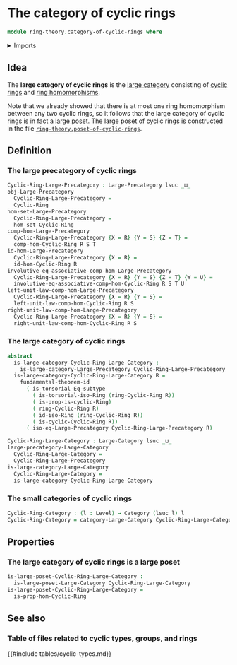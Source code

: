 # The category of cyclic rings

```agda
module ring-theory.category-of-cyclic-rings where
```

<details><summary>Imports</summary>

```agda
open import category-theory.categories
open import category-theory.isomorphisms-in-large-precategories
open import category-theory.large-categories
open import category-theory.large-precategories

open import foundation.fundamental-theorem-of-identity-types
open import foundation.strictly-involutive-identity-types
open import foundation.subtype-identity-principle
open import foundation.universe-levels

open import order-theory.large-posets

open import ring-theory.cyclic-rings
open import ring-theory.homomorphisms-cyclic-rings
open import ring-theory.isomorphisms-rings
```

</details>

## Idea

The **large category of cyclic rings** is the
[large category](category-theory.large-categories.md) consisting of
[cyclic rings](ring-theory.cyclic-rings.md) and
[ring homomorphisms](ring-theory.homomorphisms-cyclic-rings.md).

Note that we already showed that there is at most one ring homomorphism between
any two cyclic rings, so it follows that the large category of cyclic rings is
in fact a [large poset](order-theory.large-posets.md). The large poset of cyclic
rings is constructed in the file
[`ring-theory.poset-of-cyclic-rings`](ring-theory.poset-of-cyclic-rings.md).

## Definition

### The large precategory of cyclic rings

```agda
Cyclic-Ring-Large-Precategory : Large-Precategory lsuc _⊔_
obj-Large-Precategory
  Cyclic-Ring-Large-Precategory =
  Cyclic-Ring
hom-set-Large-Precategory
  Cyclic-Ring-Large-Precategory =
  hom-set-Cyclic-Ring
comp-hom-Large-Precategory
  Cyclic-Ring-Large-Precategory {X = R} {Y = S} {Z = T} =
  comp-hom-Cyclic-Ring R S T
id-hom-Large-Precategory
  Cyclic-Ring-Large-Precategory {X = R} =
  id-hom-Cyclic-Ring R
involutive-eq-associative-comp-hom-Large-Precategory
  Cyclic-Ring-Large-Precategory {X = R} {Y = S} {Z = T} {W = U} =
  involutive-eq-associative-comp-hom-Cyclic-Ring R S T U
left-unit-law-comp-hom-Large-Precategory
  Cyclic-Ring-Large-Precategory {X = R} {Y = S} =
  left-unit-law-comp-hom-Cyclic-Ring R S
right-unit-law-comp-hom-Large-Precategory
  Cyclic-Ring-Large-Precategory {X = R} {Y = S} =
  right-unit-law-comp-hom-Cyclic-Ring R S
```

### The large category of cyclic rings

```agda
abstract
  is-large-category-Cyclic-Ring-Large-Category :
    is-large-category-Large-Precategory Cyclic-Ring-Large-Precategory
  is-large-category-Cyclic-Ring-Large-Category R =
    fundamental-theorem-id
      ( is-torsorial-Eq-subtype
        ( is-torsorial-iso-Ring (ring-Cyclic-Ring R))
        ( is-prop-is-cyclic-Ring)
        ( ring-Cyclic-Ring R)
        ( id-iso-Ring (ring-Cyclic-Ring R))
        ( is-cyclic-Cyclic-Ring R))
      ( iso-eq-Large-Precategory Cyclic-Ring-Large-Precategory R)

Cyclic-Ring-Large-Category : Large-Category lsuc _⊔_
large-precategory-Large-Category
  Cyclic-Ring-Large-Category =
  Cyclic-Ring-Large-Precategory
is-large-category-Large-Category
  Cyclic-Ring-Large-Category =
  is-large-category-Cyclic-Ring-Large-Category
```

### The small categories of cyclic rings

```agda
Cyclic-Ring-Category : (l : Level) → Category (lsuc l) l
Cyclic-Ring-Category = category-Large-Category Cyclic-Ring-Large-Category
```

## Properties

### The large category of cyclic rings is a large poset

```agda
is-large-poset-Cyclic-Ring-Large-Category :
  is-large-poset-Large-Category Cyclic-Ring-Large-Category
is-large-poset-Cyclic-Ring-Large-Category =
  is-prop-hom-Cyclic-Ring
```

## See also

### Table of files related to cyclic types, groups, and rings

{{#include tables/cyclic-types.md}}
